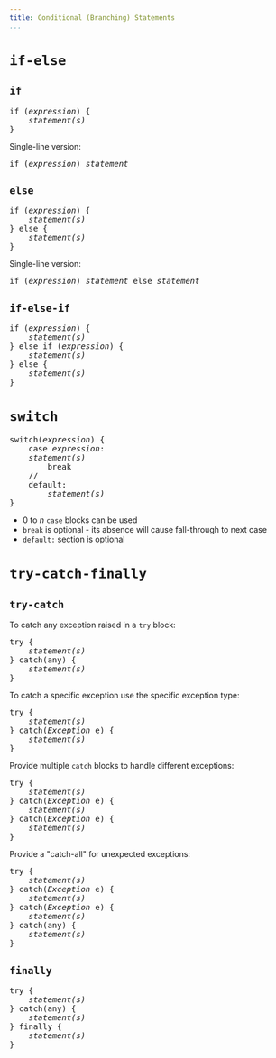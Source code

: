 ```yaml
---
title: Conditional (Branching) Statements
...
```

# `if-else`

## `if`

<pre>
if (<i>expression</i>) {
    <i>statement(s)</i>
}
</pre>

Single-line version:
<pre>
if (<i>expression</i>) <i>statement</i>
</pre>

## `else`

<pre>
if (<i>expression</i>) {
    <i>statement(s)</i>
} else {
    <i>statement(s)</i>
}
</pre>

Single-line version:
<pre>
if (<i>expression</i>) <i>statement</i> else <i>statement</i>
</pre>

## `if-else-if`

<pre>
if (<i>expression</i>) {
    <i>statement(s)</i>
} else if (<i>expression</i>) {
    <i>statement(s)</i>
} else {
    <i>statement(s)</i>
}
</pre>

# `switch`
<pre>
switch(<i>expression</i>) {
    case <i>expression</i>:
	<i>statement(s)</i>
        break
    //
    default:
        <i>statement(s)</i>
}
</pre>

-  0 to _n_ `case` blocks can be used
- `break` is optional - its absence will cause fall-through to next case
- `default:` section is optional

# `try-catch-finally`

## `try-catch`
To catch any exception raised in a `try` block:
<pre>
try {
    <i>statement(s)</i>
} catch(any) {
    <i>statement(s)</i>
}
</pre>

To catch a specific exception use the specific exception type:
<pre>
try {
    <i>statement(s)</i>
} catch(<i>Exception</i> e) {
    <i>statement(s)</i>
} 
</pre>

Provide multiple `catch` blocks to handle different exceptions:
<pre>
try {
    <i>statement(s)</i>
} catch(<i>Exception</i> e) {
    <i>statement(s)</i>
} catch(<i>Exception</i> e) {
    <i>statement(s)</i>
}
</pre>

Provide a "catch-all" for unexpected exceptions:
<pre>
try {
    <i>statement(s)</i>
} catch(<i>Exception</i> e) {
    <i>statement(s)</i>
} catch(<i>Exception</i> e) {
    <i>statement(s)</i>
} catch(any) {
    <i>statement(s)</i>
}
</pre>

## `finally`
<pre>
try {
    <i>statement(s)</i>
} catch(any) {
    <i>statement(s)</i>
} finally {
    <i>statement(s)</i>
}
</pre>
